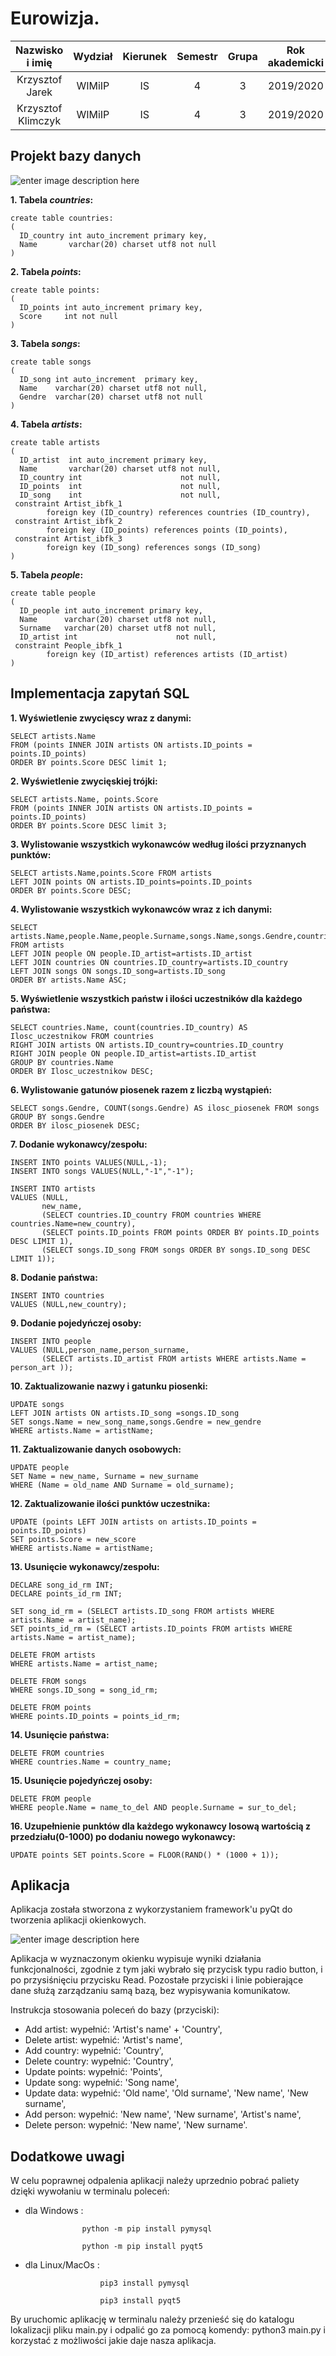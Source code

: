 

# Eurowizja.

| Nazwisko i imię | Wydział | Kierunek | Semestr | Grupa | Rok akademicki |
| :-------------: | :-----: | :------: | :-----: | :---: | :------------: |
| Krzysztof Jarek         | WIMiIP  | IS       |   4     | 3     | 2019/2020      |
| Krzysztof Klimczyk        | WIMiIP  | IS       |   4     | 3     | 2019/2020      |

## Projekt bazy danych
![enter image description here](https://github.com/KrzysiekJa/db2020-project-eurowizja-2/blob/master/resources/eurowizja%20-%20diagram.png)

**1. Tabela *countries*:**

    create table countries:
    (  
      ID_country int auto_increment primary key,
      Name       varchar(20) charset utf8 not null  
    )

**2. Tabela *points*:**

    create table points:
    (  
      ID_points int auto_increment primary key,
      Score     int not null  
    )

            
**3. Tabela *songs*:**

    create table songs  
    (  
      ID_song int auto_increment  primary key,
      Name    varchar(20) charset utf8 not null,  
      Gendre  varchar(20) charset utf8 not null  
    )

**4. Tabela *artists*:** 
  

    create table artists  
    (  
      ID_artist  int auto_increment primary key, 
      Name       varchar(20) charset utf8 not null,  
      ID_country int                      not null,  
      ID_points  int                      not null,  
      ID_song    int                      not null,  
     constraint Artist_ibfk_1  
            foreign key (ID_country) references countries (ID_country),  
     constraint Artist_ibfk_2  
            foreign key (ID_points) references points (ID_points),  
     constraint Artist_ibfk_3  
            foreign key (ID_song) references songs (ID_song)  
    )

**5. Tabela *people*:**

    create table people  
    (  
      ID_people int auto_increment primary key, 
      Name      varchar(20) charset utf8 not null,  
      Surname   varchar(20) charset utf8 not null,  
      ID_artist int                      not null,  
     constraint People_ibfk_1  
            foreign key (ID_artist) references artists (ID_artist)  
    )


## Implementacja zapytań SQL

**1. Wyświetlenie zwycięscy wraz z danymi:**

    SELECT artists.Name 
    FROM (points INNER JOIN artists ON artists.ID_points = points.ID_points)
    ORDER BY points.Score DESC limit 1;

**2. Wyświetlenie zwycięskiej trójki:**

    SELECT artists.Name, points.Score
    FROM (points INNER JOIN artists ON artists.ID_points = points.ID_points)
    ORDER BY points.Score DESC limit 3;

**3. Wylistowanie wszystkich wykonawców według ilości przyznanych punktów:**

    SELECT artists.Name,points.Score FROM artists 
    LEFT JOIN points ON artists.ID_points=points.ID_points 
    ORDER BY points.Score DESC;

**4. Wylistowanie wszystkich wykonawców wraz z ich danymi:**

    SELECT artists.Name,people.Name,people.Surname,songs.Name,songs.Gendre,countries.Name
    FROM artists
    LEFT JOIN people ON people.ID_artist=artists.ID_artist
    LEFT JOIN countries ON countries.ID_country=artists.ID_country
    LEFT JOIN songs ON songs.ID_song=artists.ID_song
    ORDER BY artists.Name ASC;

**5. Wyświetlenie wszystkich państw i ilości uczestników dla każdego państwa:**

    SELECT countries.Name, count(countries.ID_country) AS Ilosc_uczestnikow FROM countries
    RIGHT JOIN artists ON artists.ID_country=countries.ID_country
    RIGHT JOIN people ON people.ID_artist=artists.ID_artist
    GROUP BY countries.Name
    ORDER BY Ilosc_uczestnikow DESC;

**6. Wylistowanie gatunów piosenek razem z liczbą wystąpień:**

    SELECT songs.Gendre, COUNT(songs.Gendre) AS ilosc_piosenek FROM songs
    GROUP BY songs.Gendre
    ORDER BY ilosc_piosenek DESC;

**7. Dodanie wykonawcy/zespołu:**

    INSERT INTO points VALUES(NULL,-1);
    INSERT INTO songs VALUES(NULL,"-1","-1");
    
    INSERT INTO artists
    VALUES (NULL,
           new_name,
           (SELECT countries.ID_country FROM countries WHERE countries.Name=new_country),
           (SELECT points.ID_points FROM points ORDER BY points.ID_points DESC LIMIT 1),
           (SELECT songs.ID_song FROM songs ORDER BY songs.ID_song DESC LIMIT 1));

**8. Dodanie państwa:**

    INSERT INTO countries
    VALUES (NULL,new_country);

**9. Dodanie pojedyńczej osoby:**

    INSERT INTO people
    VALUES (NULL,person_name,person_surname,
           (SELECT artists.ID_artist FROM artists WHERE artists.Name = person_art ));

**10. Zaktualizowanie nazwy i gatunku piosenki:**

    UPDATE songs
    LEFT JOIN artists ON artists.ID_song =songs.ID_song
    SET songs.Name = new_song_name,songs.Gendre = new_gendre
    WHERE artists.Name = artistName;

**11. Zaktualizowanie danych osobowych:**

    UPDATE people
    SET Name = new_name, Surname = new_surname
    WHERE (Name = old_name AND Surname = old_surname);

**12. Zaktualizowanie ilości punktów uczestnika:**

    UPDATE (points LEFT JOIN artists on artists.ID_points = points.ID_points)
    SET points.Score = new_score
    WHERE artists.Name = artistName;

**13. Usunięcie wykonawcy/zespołu:**

    DECLARE song_id_rm INT;
    DECLARE points_id_rm INT;
    
    SET song_id_rm = (SELECT artists.ID_song FROM artists WHERE artists.Name = artist_name);
    SET points_id_rm = (SELECT artists.ID_points FROM artists WHERE artists.Name = artist_name);
    
    DELETE FROM artists
    WHERE artists.Name = artist_name;
    
    DELETE FROM songs
    WHERE songs.ID_song = song_id_rm;
    
    DELETE FROM points
    WHERE points.ID_points = points_id_rm;

**14. Usunięcie państwa:**

    DELETE FROM countries
    WHERE countries.Name = country_name;

**15. Usunięcie pojedyńczej osoby:**

    DELETE FROM people
    WHERE people.Name = name_to_del AND people.Surname = sur_to_del;

**16. Uzupełnienie punktów dla każdego wykonawcy losową wartością z przedziału(0-1000) po dodaniu nowego wykonawcy:**

    UPDATE points SET points.Score = FLOOR(RAND() * (1000 + 1));


## Aplikacja

Aplikacja została stworzona z wykorzystaniem framework'u pyQt do tworzenia aplikacji okienkowych.

![enter image description here](https://github.com/KrzysiekJa/db2020-project-eurowizja-2/blob/master/resources/eurowizja-aplikacja.png)

Aplikacja w wyznaczonym okienku wypisuje wyniki działania funkcjonalności, zgodnie z tym jaki wybrało się przycisk typu radio button, i po przysiśnięciu przycisku Read. Pozostałe przyciski i linie pobierające dane służą zarządzaniu samą bazą, bez wypisywania komunikatow.

Instrukcja stosowania poleceń do bazy (przyciski):
- Add artist: wypełnić: 'Artist's name' + 'Country',
- Delete artist: wypełnić: 'Artist's name',
- Add country: wypełnić: 'Country',
- Delete country: wypełnić: 'Country',
- Update points: wypełnić: 'Points',
- Update song: wypełnić: 'Song name',
- Update data: wypełnić: 'Old name', 'Old surname', 'New name', 'New surname',
- Add person: wypełnić: 'New name', 'New surname', 'Artist's name',
- Delete person: wypełnić: 'New name', 'New surname'.


## Dodatkowe uwagi

W celu poprawnej odpalenia aplikacji należy uprzednio pobrać paliety dzięki wywołaniu w terminalu poleceń: 

- dla Windows : 
```
                python -m pip install pymysql

                python -m pip install pyqt5
```

- dla Linux/MacOs : 
```
                    pip3 install pymysql

                    pip3 install pyqt5
```

By uruchomic aplikację w terminalu należy przenieść się do katalogu lokalizacji pliku main.py i odpalić go za pomocą komendy: python3 main.py i korzystać z możliwości jakie daje nasza aplikacja.


